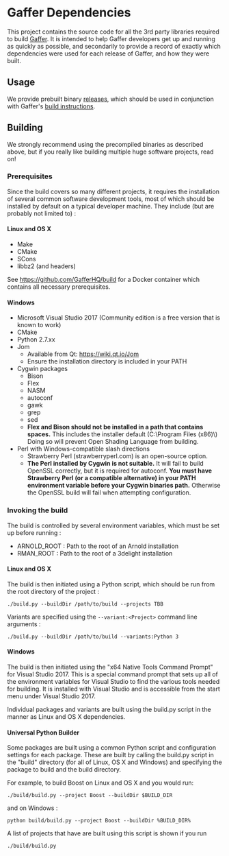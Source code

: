 Gaffer Dependencies
===================

This project contains the source code for all the 3rd party libraries required to build [Gaffer](https://github.com/GafferHQ/gaffer). It is intended to help Gaffer developers get up and running as quickly as possible, and secondarily to provide a record of exactly which dependencies were used for each release of Gaffer, and how they were built.

Usage
-----

We provide prebuilt binary [releases](https://github.com/GafferHQ/dependencies/releases), which should be used in conjunction with Gaffer's [build instructions](https://github.com/GafferHQ/gaffer#building).

Building
--------

We strongly recommend using the precompiled binaries as described above, but if you really like building multiple huge software projects, read on!

### Prerequisites

Since the build covers so many different projects, it requires the installation of several common software development tools, most of which should be installed by default on a typical developer machine. They include (but are probably not limited to) :

#### Linux and OS X
- Make
- CMake
- SCons
- libbz2 (and headers)

See https://github.com/GafferHQ/build for a Docker container which contains all necessary prerequisites.
#### Windows
- Microsoft Visual Studio 2017 (Community edition is a free version that is known to work)
- CMake
- Python 2.7.xx
- Jom
  - Available from Qt: https://wiki.qt.io/Jom
  - Ensure the installation directory is included in your PATH 
- Cygwin packages
  - Bison
  - Flex
  - NASM
  - autoconf
  - gawk
  - grep
  - sed
  - __Flex and Bison should not be installed in a path that contains spaces.__ This includes the installer default (C:\\Program Files (x86)\\) Doing so will prevent Open Shading Language from building.
- Perl with Windows-compatible slash directions
  - Strawberry Perl (strawberryperl.com) is an open-source option.
  - __The Perl installed by Cygwin is not suitable.__ It will fail to build OpenSSL correctly, but it is required for autoconf. __You must have Strawberry Perl (or a compatible alternative) in your PATH environment variable before your Cygwin binaries path.__ Otherwise the OpenSSL build will fail when attempting configuration.

### Invoking the build

The build is controlled by several environment variables, which must be set up before running :

- ARNOLD_ROOT : Path to the root of an Arnold installation
- RMAN_ROOT : Path to the root of a 3delight installation

#### Linux and OS X
The build is then initiated using a Python script, which should be run from the root directory of the project :

```
./build.py --buildDir /path/to/build --projects TBB
```

Variants are specified using the `--variant:<Project>` command line arguments :

```
./build.py --buildDir /path/to/build --variants:Python 3
```
#### Windows
The build is then initiated using the "x64 Native Tools Command Prompt" for Visual Studio 2017. This is a special command prompt that sets up all of the environment variables for Visual Studio to find the various tools needed for building. It is installed with Visual Studio and is accessible from the start menu under Visual Studio 2017.

Individual packages and variants are built using the build.py script in the manner as Linux and OS X dependencies.

#### Universal Python Builder
Some packages are built using a common Python script and configuration settings for each package. These are built by calling the build.py script in the "build" directory (for all of Linux, OS X and Windows) and specifying the package to build and the build directory.

For example, to build Boost on Linux and OS X and you would run:
```
./build/build.py --project Boost --buildDir $BUILD_DIR
```
and on Windows :
```
python build/build.py --project Boost --buildDir %BUILD_DIR%
```
A list of projects that have are built using this script is shown if you run
```
./build/build.py
```